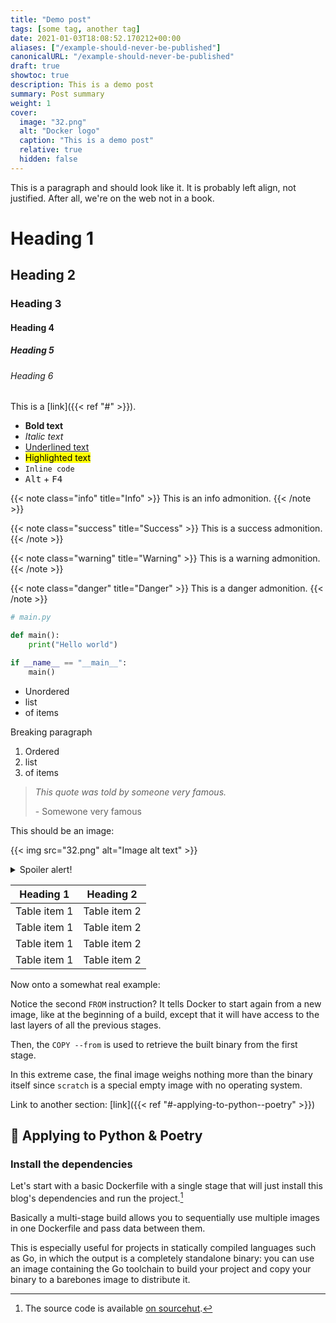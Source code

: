 ```yaml
---
title: "Demo post"
tags: [some tag, another tag]
date: 2021-01-03T18:08:52.170212+00:00
aliases: ["/example-should-never-be-published"]
canonicalURL: "/example-should-never-be-published"
draft: true
showtoc: true
description: This is a demo post
summary: Post summary
weight: 1
cover:
  image: "32.png"
  alt: "Docker logo"
  caption: "This is a demo post"
  relative: true
  hidden: false
---
```

This is a paragraph and should look like it. It is probably left align, not justified. After all, we're on the web not in a book.

# Heading 1
## Heading 2
### Heading 3
#### Heading 4
##### Heading 5
###### Heading 6

This is a [link]({{< ref "#" >}}).

* **Bold text**
* *Italic text*
*  <u>Underlined text</u>
*  <mark>Highlighted text</mark>
*  <code>Inline code</code>
*  <kbd>Alt</kbd> + <kbd>F4</kbd>

{{< note class="info" title="Info" >}}
This is an info admonition.
{{< /note >}}

{{< note class="success" title="Success" >}}
This is a success admonition.
{{< /note >}}

{{< note class="warning" title="Warning" >}}
This is a warning admonition.
{{< /note >}}

{{< note class="danger" title="Danger" >}}
This is a danger admonition.
{{< /note >}}

```python {hl_lines="1 3"}
# main.py

def main():
    print("Hello world")

if __name__ == "__main__":
    main()
```

* Unordered
* list
* of items

Breaking paragraph

1. Ordered
2. list
2. of items

> *This quote was told by someone very famous.*
>
> \- Somewone very famous

This should be an image:

{{< img src="32.png" alt="Image alt text" >}}

<details>
  <summary>Spoiler alert!</summary>
  <p>Some text. 🙂</p>
</details>

| Heading 1    | Heading 2    |
|--------------|--------------|
| Table item 1 | Table item 2 |
| Table item 1 | Table item 2 |
| Table item 1 | Table item 2 |
| Table item 1 | Table item 2 |

Now onto a somewhat real example:

Notice the second `FROM` instruction? It tells Docker to start again from a new image, like at the beginning of a build, except that it will have access to the last layers of all the previous stages.

Then, the `COPY --from` is used to retrieve the built binary from the first stage.

In this extreme case, the final image weighs nothing more than the binary itself since `scratch` is a special empty image with no operating system.

Link to another section: [link]({{< ref "#-applying-to-python--poetry" >}})

## 🐍 Applying to Python & Poetry
### Install the dependencies

Let's start with a basic Dockerfile with a single stage that will just install this blog's dependencies and run the project.[^blog]

[^blog]: The source code is available [on sourcehut](https://git.augendre.info/gaugendre/blog).

Basically a multi-stage build allows you to sequentially use multiple images in one Dockerfile and pass data between them.

This is especially useful for projects in statically compiled languages such as Go, in which the output is a completely standalone binary: you can use an image containing the Go toolchain to build your project and copy your binary to a barebones image to distribute it.

